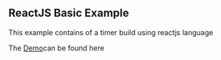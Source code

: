 ## ReactJS Basic Example

This example contains of a timer build using reactjs language

The [Demo](http://lab.codyteoh.com/experiment/reactjs/reactjs-basic-clickcounter/)can be found here 